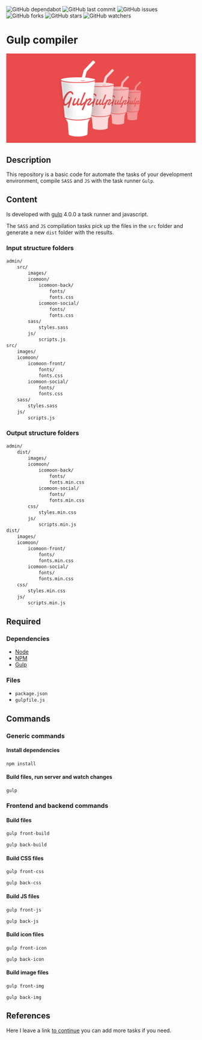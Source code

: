 ![GitHub dependabot](https://img.shields.io/badge/dependabot-enabled-025e8c?logo=Dependabot)
![GitHub last commit](https://img.shields.io/github/last-commit/beatrizsmerino/gulp-compiler)
![GitHub issues](https://img.shields.io/github/issues/beatrizsmerino/gulp-compiler)
![GitHub forks](https://img.shields.io/github/forks/beatrizsmerino/gulp-compiler)
![GitHub stars](https://img.shields.io/github/stars/beatrizsmerino/gulp-compiler)
![GitHub watchers](https://img.shields.io/github/watchers/beatrizsmerino/gulp-compiler)

# Gulp compiler

![Image of Gulp Compiler](README/images/gulp-logo.png)

## Description

This repository is a basic code for automate the tasks of your development environment, compile `SASS` and `JS` with the task runner `Gulp`.

## Content

Is developed with [gulp](https://gulpjs.com/) 4.0.0 a task runner and javascript.

The `SASS` and `JS` compilation tasks pick up the files in the `src` folder and generate a new `dist` folder with the results.

### Input structure folders

```shell
admin/
    src/
        images/
        icomoon/
            icomoon-back/
                fonts/
                fonts.css
            icomoon-social/
                fonts/
                fonts.css
        sass/
            styles.sass
        js/
            scripts.js
src/
    images/
    icomoon/
        icomoon-front/
            fonts/
            fonts.css
        icomoon-social/
            fonts/
            fonts.css
    sass/
        styles.sass
    js/
        scripts.js
```

### Output structure folders

```shell
admin/
    dist/
        images/
        icomoon/
            icomoon-back/
                fonts/
                fonts.min.css
            icomoon-social/
                fonts/
                fonts.min.css
        css/
            styles.min.css
        js/
            scripts.min.js
dist/
    images/
    icomoon/
        icomoon-front/
            fonts/
            fonts.min.css
        icomoon-social/
            fonts/
            fonts.min.css
    css/
        styles.min.css
    js/
        scripts.min.js
```

## Required

### Dependencies

- [Node](https://nodejs.org/es/)
- [NPM](https://docs.npmjs.com/)
- [Gulp](https://gulpjs.com/)

### Files

- `package.json`
- `gulpfile.js`

## Commands

### Generic commands

#### Install dependencies

```shell
npm install
```

#### Build files, run server and watch changes

```shell
gulp
```

### Frontend and backend commands

#### Build files

```shell
gulp front-build
```

```shell
gulp back-build
```

#### Build CSS files

```shell
gulp front-css
```

```shell
gulp back-css
```

#### Build JS files

```shell
gulp front-js
```

```shell
gulp back-js
```

#### Build icon files

```shell
gulp front-icon
```

```shell
gulp back-icon
```

#### Build image files

```shell
gulp front-img
```

```shell
gulp back-img
```

## References

Here I leave a link [to continue](https://gulpjs.com/docs/en/getting-started/quick-start) you can add more tasks if you need.

